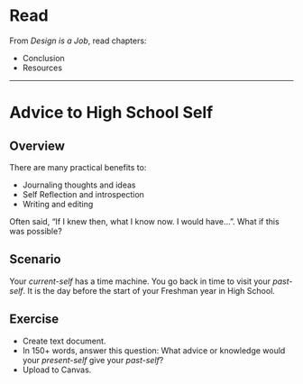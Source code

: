 
# Read
From _Design is a Job_, read chapters:

* Conclusion
* Resources

---- 

# Advice to High School Self

## Overview
There are many practical benefits to: 
* Journaling thoughts and ideas
* Self Reflection and introspection
* Writing and editing

Often said, “If I knew then, what I know now. I would have…”. What if this was possible? 

## Scenario
Your _current-self_ has a time machine. You go back in time to visit your _past-self_. It is the day before the start of your Freshman year in High School. 

## Exercise
* Create text document. 
* In 150+ words, answer this question: What advice or knowledge would your _present-self_ give your _past-self_?
* Upload to Canvas.